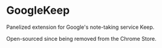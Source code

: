 GoogleKeep
==========

Panelized extension for Google's note-taking service Keep.

Open-sourced since being removed from the Chrome Store.
